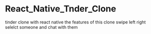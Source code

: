 # React_Native_Tnder_Clone
tinder clone with react native the features of this clone swipe left right selelct someone and chat with them
